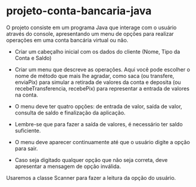 # projeto-conta-bancaria-java

O projeto consiste em um programa Java que interage com o usuário através do console, apresentando um menu de opções para realizar operações em uma conta bancária virtual ou não.

- Criar um cabeçalho inicial com os dados do cliente (Nome, Tipo da Conta e Saldo)

- Criar um menu que descreve as operações. Aqui você pode escolher o nome de método que mais lhe agradar, como saca (ou transfere, enviaPix) para simular a retirada de valores da conta e deposita (ou recebeTransferencia, recebePix) 
para representar a entrada de valores na conta.

- O menu deve ter quatro opções: de entrada de valor, saída de valor, consulta de saldo e finalização da aplicação.

- Lembre-se que para fazer a saída de valores, é necessário ter saldo suficiente.

- O menu deve aparecer continuamente até que o usuário digite a opção para sair.

- Caso seja digitado qualquer opção que não seja correta, deve apresentar a mensagem de opção inválida.

Usaremos a classe Scanner para fazer a leitura da opção do usuário.
